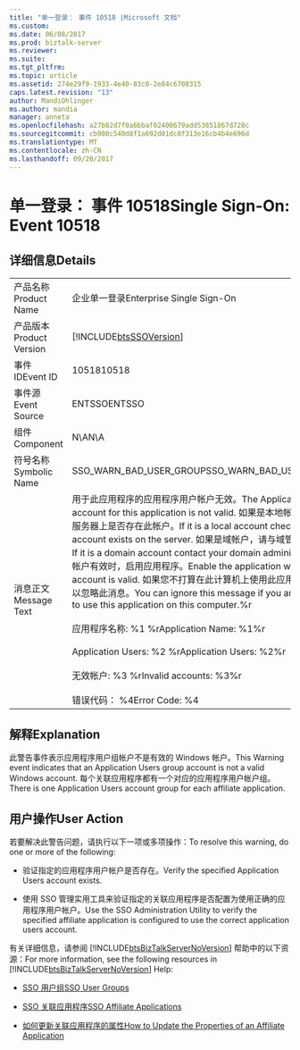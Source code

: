 ```yaml
---
title: "单一登录： 事件 10518 |Microsoft 文档"
ms.custom: 
ms.date: 06/08/2017
ms.prod: biztalk-server
ms.reviewer: 
ms.suite: 
ms.tgt_pltfrm: 
ms.topic: article
ms.assetid: 274e29f9-1933-4e40-83c0-2e84c6708315
caps.latest.revision: "13"
author: MandiOhlinger
ms.author: mandia
manager: anneta
ms.openlocfilehash: a27b82d7f0a6bbaf02400679add53851867d728c
ms.sourcegitcommit: cb908c540d8f1a692d01dc8f313e16cb4b4e696d
ms.translationtype: MT
ms.contentlocale: zh-CN
ms.lasthandoff: 09/20/2017
---
```

# <a name="single-sign-on-event-10518"></a><span data-ttu-id="d7564-102">单一登录： 事件 10518</span><span class="sxs-lookup"><span data-stu-id="d7564-102">Single Sign-On: Event 10518</span></span>
## <a name="details"></a><span data-ttu-id="d7564-103">详细信息</span><span class="sxs-lookup"><span data-stu-id="d7564-103">Details</span></span>  
  
|||  
|-|-|  
|<span data-ttu-id="d7564-104">产品名称</span><span class="sxs-lookup"><span data-stu-id="d7564-104">Product Name</span></span>|<span data-ttu-id="d7564-105">企业单一登录</span><span class="sxs-lookup"><span data-stu-id="d7564-105">Enterprise Single Sign-On</span></span>|  
|<span data-ttu-id="d7564-106">产品版本</span><span class="sxs-lookup"><span data-stu-id="d7564-106">Product Version</span></span>|[!INCLUDE[btsSSOVersion](../includes/btsssoversion-md.md)]|  
|<span data-ttu-id="d7564-107">事件 ID</span><span class="sxs-lookup"><span data-stu-id="d7564-107">Event ID</span></span>|<span data-ttu-id="d7564-108">10518</span><span class="sxs-lookup"><span data-stu-id="d7564-108">10518</span></span>|  
|<span data-ttu-id="d7564-109">事件源</span><span class="sxs-lookup"><span data-stu-id="d7564-109">Event Source</span></span>|<span data-ttu-id="d7564-110">ENTSSO</span><span class="sxs-lookup"><span data-stu-id="d7564-110">ENTSSO</span></span>|  
|<span data-ttu-id="d7564-111">组件</span><span class="sxs-lookup"><span data-stu-id="d7564-111">Component</span></span>|<span data-ttu-id="d7564-112">N\A</span><span class="sxs-lookup"><span data-stu-id="d7564-112">N\A</span></span>|  
|<span data-ttu-id="d7564-113">符号名称</span><span class="sxs-lookup"><span data-stu-id="d7564-113">Symbolic Name</span></span>|<span data-ttu-id="d7564-114">SSO_WARN_BAD_USER_GROUP</span><span class="sxs-lookup"><span data-stu-id="d7564-114">SSO_WARN_BAD_USER_GROUP</span></span>|  
|<span data-ttu-id="d7564-115">消息正文</span><span class="sxs-lookup"><span data-stu-id="d7564-115">Message Text</span></span>|<span data-ttu-id="d7564-116">用于此应用程序的应用程序用户帐户无效。</span><span class="sxs-lookup"><span data-stu-id="d7564-116">The Application Users account for this application is not valid.</span></span> <span data-ttu-id="d7564-117">如果是本地帐户，请检查服务器上是否存在此帐户。</span><span class="sxs-lookup"><span data-stu-id="d7564-117">If it is a local account check that this account exists on the server.</span></span> <span data-ttu-id="d7564-118">如果是域帐户，请与域管理员联系。</span><span class="sxs-lookup"><span data-stu-id="d7564-118">If it is a domain account contact your domain administrator.</span></span> <span data-ttu-id="d7564-119">当帐户有效时，启用应用程序。</span><span class="sxs-lookup"><span data-stu-id="d7564-119">Enable the application when the account is valid.</span></span> <span data-ttu-id="d7564-120">如果您不打算在此计算机上使用此应用程序，则可以忽略此消息。</span><span class="sxs-lookup"><span data-stu-id="d7564-120">You can ignore this message if you are not going to use this application on this computer.%r</span></span><br /><br /> <span data-ttu-id="d7564-121">应用程序名称: %1 %r</span><span class="sxs-lookup"><span data-stu-id="d7564-121">Application Name: %1%r</span></span><br /><br /> <span data-ttu-id="d7564-122">Application Users: %2 %r</span><span class="sxs-lookup"><span data-stu-id="d7564-122">Application Users: %2%r</span></span><br /><br /> <span data-ttu-id="d7564-123">无效帐户: %3 %r</span><span class="sxs-lookup"><span data-stu-id="d7564-123">Invalid accounts: %3%r</span></span><br /><br /> <span data-ttu-id="d7564-124">错误代码： %4</span><span class="sxs-lookup"><span data-stu-id="d7564-124">Error Code: %4</span></span>|  
  
## <a name="explanation"></a><span data-ttu-id="d7564-125">解释</span><span class="sxs-lookup"><span data-stu-id="d7564-125">Explanation</span></span>  
 <span data-ttu-id="d7564-126">此警告事件表示应用程序用户组帐户不是有效的 Windows 帐户。</span><span class="sxs-lookup"><span data-stu-id="d7564-126">This Warning event indicates that an Application Users group account is not a valid Windows account.</span></span> <span data-ttu-id="d7564-127">每个关联应用程序都有一个对应的应用程序用户帐户组。</span><span class="sxs-lookup"><span data-stu-id="d7564-127">There is one Application Users account group for each affiliate application.</span></span>  
  
## <a name="user-action"></a><span data-ttu-id="d7564-128">用户操作</span><span class="sxs-lookup"><span data-stu-id="d7564-128">User Action</span></span>  
 <span data-ttu-id="d7564-129">若要解决此警告问题，请执行以下一项或多项操作：</span><span class="sxs-lookup"><span data-stu-id="d7564-129">To resolve this warning, do one or more of the following:</span></span>  
  
-   <span data-ttu-id="d7564-130">验证指定的应用程序用户帐户是否存在。</span><span class="sxs-lookup"><span data-stu-id="d7564-130">Verify the specified Application Users account exists.</span></span>  
  
-   <span data-ttu-id="d7564-131">使用 SSO 管理实用工具来验证指定的关联应用程序是否配置为使用正确的应用程序用户帐户。</span><span class="sxs-lookup"><span data-stu-id="d7564-131">Use the SSO Administration Utility to verify the specified affiliate application is configured to use the correct application users account.</span></span>  
  
 <span data-ttu-id="d7564-132">有关详细信息，请参阅 [!INCLUDE[btsBizTalkServerNoVersion](../includes/btsbiztalkservernoversion-md.md)] 帮助中的以下资源：</span><span class="sxs-lookup"><span data-stu-id="d7564-132">For more information, see the following resources in [!INCLUDE[btsBizTalkServerNoVersion](../includes/btsbiztalkservernoversion-md.md)] Help:</span></span>  
  
-   [<span data-ttu-id="d7564-133">SSO 用户组</span><span class="sxs-lookup"><span data-stu-id="d7564-133">SSO User Groups</span></span>](../core/sso-user-groups.md)  
  
-   [<span data-ttu-id="d7564-134">SSO 关联应用程序</span><span class="sxs-lookup"><span data-stu-id="d7564-134">SSO Affiliate Applications</span></span>](../core/sso-affiliate-applications.md)  
  
-   [<span data-ttu-id="d7564-135">如何更新关联应用程序的属性</span><span class="sxs-lookup"><span data-stu-id="d7564-135">How to Update the Properties of an Affiliate Application</span></span>](../core/how-to-update-the-properties-of-an-affiliate-application.md)